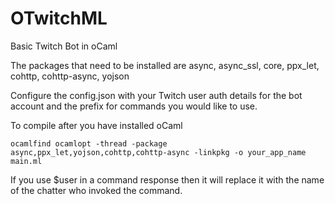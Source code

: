 # OTwitchML
Basic Twitch Bot in oCaml

The packages that need to be installed are async, async_ssl, core, ppx_let, cohttp, cohttp-async, yojson

Configure the config.json with your Twitch user auth details for the bot account and the prefix for commands you would like to use.

To compile after you have installed oCaml
 ```
 ocamlfind ocamlopt -thread -package async,ppx_let,yojson,cohttp,cohttp-async -linkpkg -o your_app_name main.ml
 ```
 
 If you use $user in a command response then it will replace it with the name of the chatter who invoked the command.

